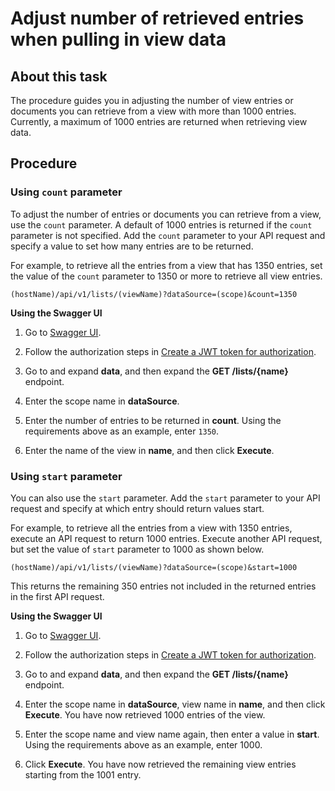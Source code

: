 # Adjust number of retrieved entries when pulling in view data 

## About this task

The procedure guides you in adjusting the number of view entries or documents you can retrieve from a view with more than 1000 entries. Currently, a maximum of 1000 entries are returned when retrieving view data.

## Procedure

### Using `count` parameter

To adjust the number of entries or documents you can retrieve from a view, use the `count` parameter. A default of 1000 entries is returned if the `count` parameter is not specified. Add the `count` parameter to your API request and specify a value to set how many entries are to be returned.

For example, to retrieve all the entries from a view that has 1350 entries, set the value of the `count` parameter to 1350 or more to retrieve all view entries.

`(hostName)/api/v1/lists/(viewName)?dataSource=(scope)&count=1350`

**Using the Swagger UI**

1. Go to [Swagger UI](http://localhost:8880/openapi/index.html).

2. Follow the authorization steps in [Create a JWT token for authorization](../../tutorial/swagger.md#authorize-with-jwt-token).

3. Go to and expand **data**, and then expand the **GET /lists/{name}** endpoint.
4. Enter the scope name in **dataSource**.
5. Enter the number of entries to be returned in **count**. Using the requirements above as an example, enter `1350`.  
6. Enter the name of the view in **name**, and then click **Execute**.

### Using `start` parameter

You can also use the `start` parameter. Add the `start` parameter to your API request and specify at which entry should return values start.

For example, to retrieve all the entries from a view with 1350 entries, execute an API request to return 1000 entries. Execute another API request, but set the value of `start` parameter to 1000 as shown below.

`(hostName)/api/v1/lists/(viewName)?dataSource=(scope)&start=1000`

This returns the remaining 350 entries not included in the returned entries in the first API request. 

**Using the Swagger UI**

1. Go to [Swagger UI](http://localhost:8880/openapi/index.html).

2. Follow the authorization steps in [Create a JWT token for authorization](../../tutorial/swagger.md#authorize-with-jwt-token).

3. Go to and expand **data**, and then expand the **GET /lists/{name}** endpoint.
4. Enter the scope name in **dataSource**, view name in **name**, and then click **Execute**.
You have now retrieved 1000 entries of the view.
5. Enter the scope name and view name again, then enter a value in **start**. Using the requirements above as an example, enter 1000.  
6. Click **Execute**. You have now retrieved the remaining view entries starting from the 1001 entry.  
